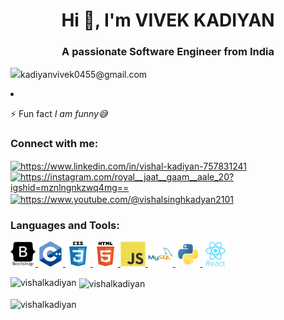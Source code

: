 <h1 align="center">Hi 👋, I'm VIVEK KADIYAN</h1>
<h3 align="center">A passionate Software Engineer from India</h3>

<p align="left"> <img src="https://C:\Users\vivek\Downloads\vivek kadiyan.jpg /> </p>

- 📫 How to reach me **kadiyanvivek0455@gmail.com**

- ⚡ Fun fact *I am funny😅*

<h3 align="left">Connect with me:</h3>
<p align="left">
<a href="https://linkedin.com/in/https://www.linkedin.com/in/vivek-kadiyan-b02a7b174" target="blank"><img align="center" src="https://raw.githubusercontent.com/rahuldkjain/github-profile-readme-generator/master/src/images/icons/Social/linked-in-alt.svg" alt="https://www.linkedin.com/in/vishal-kadiyan-757831241" height="30" width="40" /></a>
<a href="https://instagram.com/https://instagram.com/royal__jaat__gaam__aale_20?igshid=mznlngnkzwq4mg==" target="blank"><img align="center" src="https://raw.githubusercontent.com/rahuldkjain/github-profile-readme-generator/master/src/images/icons/Social/instagram.svg" alt="https://instagram.com/royal__jaat__gaam__aale_20?igshid=mznlngnkzwq4mg==" height="30" width="40" /></a>
<a href="https://www.youtube.com/c/https://www.youtube.com/@vishalsinghkadyan2101" target="blank"><img align="center" src="https://raw.githubusercontent.com/rahuldkjain/github-profile-readme-generator/master/src/images/icons/Social/youtube.svg" alt="https://www.youtube.com/@vishalsinghkadyan2101" height="30" width="40" /></a>
</p>

<h3 align="left">Languages and Tools:</h3>
<p align="left"> <a href="https://getbootstrap.com" target="_blank" rel="noreferrer"> <img src="https://raw.githubusercontent.com/devicons/devicon/master/icons/bootstrap/bootstrap-plain-wordmark.svg" alt="bootstrap" width="40" height="40"/> </a> <a href="https://www.w3schools.com/cpp/" target="_blank" rel="noreferrer"> <img src="https://raw.githubusercontent.com/devicons/devicon/master/icons/cplusplus/cplusplus-original.svg" alt="cplusplus" width="40" height="40"/> </a> <a href="https://www.w3schools.com/css/" target="_blank" rel="noreferrer"> <img src="https://raw.githubusercontent.com/devicons/devicon/master/icons/css3/css3-original-wordmark.svg" alt="css3" width="40" height="40"/> </a> <a href="https://www.w3.org/html/" target="_blank" rel="noreferrer"> <img src="https://raw.githubusercontent.com/devicons/devicon/master/icons/html5/html5-original-wordmark.svg" alt="html5" width="40" height="40"/> </a> <a href="https://developer.mozilla.org/en-US/docs/Web/JavaScript" target="_blank" rel="noreferrer"> <img src="https://raw.githubusercontent.com/devicons/devicon/master/icons/javascript/javascript-original.svg" alt="javascript" width="40" height="40"/> </a> <a href="https://www.mysql.com/" target="_blank" rel="noreferrer"> <img src="https://raw.githubusercontent.com/devicons/devicon/master/icons/mysql/mysql-original-wordmark.svg" alt="mysql" width="40" height="40"/> </a> <a href="https://www.python.org" target="_blank" rel="noreferrer"> <img src="https://raw.githubusercontent.com/devicons/devicon/master/icons/python/python-original.svg" alt="python" width="40" height="40"/> </a> <a href="https://reactjs.org/" target="_blank" rel="noreferrer"> <img src="https://raw.githubusercontent.com/devicons/devicon/master/icons/react/react-original-wordmark.svg" alt="react" width="40" height="40"/> </a> </p>

<p><img align="left" src="https://github-readme-stats.vercel.app/api/top-langs?username=vishalkadiyan&show_icons=true&locale=en&layout=compact" alt="vishalkadiyan" /></p>

<p>&nbsp;<img align="center" src="https://github-readme-stats.vercel.app/api?username=vishalkadiyan&show_icons=true&locale=en" alt="vishalkadiyan" /></p>

<p><img align="center" src="https://github-readme-streak-stats.herokuapp.com/?user=vishalkadiyan&" alt="vishalkadiyan" /></p>
